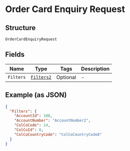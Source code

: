
# Order Card Enquiry Request

## Structure

`OrderCardEnquiryRequest`

## Fields

| Name | Type | Tags | Description |
|  --- | --- | --- | --- |
| `Filters` | [`Filters2`](../../doc/models/filters-2.md) | Optional | - |

## Example (as JSON)

```json
{
  "Filters": {
    "AccountId": 108,
    "AccountNumber": "AccountNumber2",
    "ColCoCode": 14,
    "ColCoId": 0,
    "ColCoCountryCode": "ColCoCountryCode8"
  }
}
```

